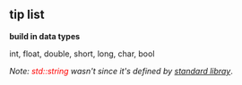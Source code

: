 ## tip list

**build in data types**

int, float, double, short, long, char, bool

*Note:  <span style="color: red;">std::string</span> wasn't since it's defined by [standard libray](https://stackoverflow.com/questions/5388685/c-is-string-a-built-in-data-type/5388729)*.
